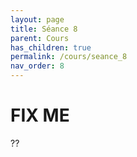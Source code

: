 ```yaml
---
layout: page
title: Séance 8
parent: Cours
has_children: true
permalink: /cours/seance_8
nav_order: 8
---
```



# FIX ME

??